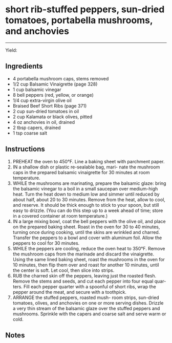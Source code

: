 # short rib-stuffed peppers, sun-dried tomatoes, portabella mushrooms, and anchovies
---
Yield: 

## Ingredients

- 4 portabella mushroom caps, stems removed
- 1/2 cup Balsamic Vinaigrette (page 328)
- 1 cup balsamic vinegar
- 8 bell peppers (red, yellow, or orange)
- 1/4 cup extra-virgin olive oil
- Braised Beef Short Ribs (page 371)
- 2 cup sun-dried tomatoes in oil
- 2 cup Kalamata or black olives, pitted
- 4 oz anchovies in oil, drained
- 2 tbsp capers, drained
- 1 tsp coarse salt

## Instructions
1. PREHEAT the oven to 450°F. Line a baking
sheet with parchment paper.
2. IN a shallow dish or plastic re-sealable bag, mari-
nate the mushroom caps in the prepared balsamic
vinaigrette for 30 minutes at room temperature.
3. WHILE the mushrooms are marinating, prepare
the balsamic glaze: bring the balsamic vinegar
to a boil in a small saucepan over medium-high
heat. Turn the heat down to medium low and
simmer until reduced by about half, about 20 to
30 minutes. Remove from the heat, allow to cool,
and reserve. It should be thick enough to stick
to your spoon, but still easy to drizzle. (You can
do this step up to a week ahead of time; store in
a covered container at room temperature.)
4. IN a large mixing bowl, coat the bell peppers
with the olive oil, and place on the prepared
baking sheet. Roast in the oven for 30 to 40
minutes, turning once during cooking, until the
skins are wrinkled and charred. Transfer the
peppers to a bowl and cover with aluminum foil.
Allow the peppers to cool for 30 minutes.
5. WHILE the peppers are cooling, reduce the
oven heat to 350°F. Remove the mushroom caps
from the marinade and discard the vinaigrette.
Using the same lined baking sheet, roast the
mushrooms in the oven for 10 minutes, then
flip them over and roast for another 10 minutes,
until the center is soft. Let cool, then slice into
strips.
6. RUB the charred skin off the peppers, leaving
just the roasted flesh. Remove the stems and
seeds, and cut each pepper into four equal quar-
ters. Fill each pepper quarter with a spoonful
of short ribs, wrap the pepper around the meat,
and secure with a toothpick.
7. ARRANGE the stuffed peppers, roasted mush-
room strips, sun-dried tomatoes, olives, and
anchovies on one or more serving dishes.
Drizzle a very thin stream of the balsamic
glaze over the stuffed peppers and mushrooms.
Sprinkle with the capers and coarse salt and
serve warm or cold.

## Notes



